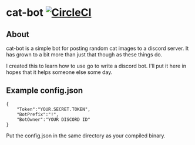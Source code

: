 # cat-bot [![CircleCI](https://circleci.com/gh/DerfOh/discord-cat-bot.svg?style=svg&circle-token=cc7894464eeb802f507351561f793a1c63b4696b)](https://circleci.com/gh/DerfOh/discord-cat-bot)

## About
cat-bot is a simple bot for posting random cat images to a discord server. It has grown to a bit more than just that though as these things do.

I created this to learn how to use go to write a discord bot. I'll put it here in hopes that it helps someone else some day.

## Example config.json
```
{
    "Token":"YOUR.SECRET.TOKEN",
    "BotPrefix":"!",
    "BotOwner":"YOUR DISCORD ID"
}
```

Put the config.json in the same directory as your compiled binary.

